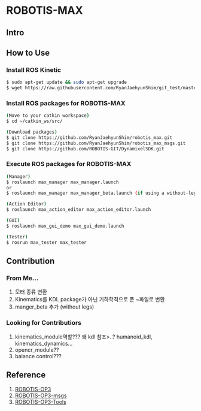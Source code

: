 # ROBOTIS-MAX

## Intro

## How to Use

### Install ROS Kinetic
```sh
$ sudo apt-get update && sudo apt-get upgrade
$ wget https://raw.githubusercontent.com/RyanJaehyunShim/git_test/master/install_ros_kinetic.sh && chmod 755 ./install_ros_kinetic.sh && bash ./install_ros_kinetic.sh
```
### Install ROS packages for ROBOTIS-MAX
```sh
(Move to your catkin workspace)
$ cd ~/catkin_ws/src/

(Download packages)
$ git clone https://github.com/RyanJaehyunShim/robotis_max.git
$ git clone https://github.com/RyanJaehyunShim/robotis_max_msgs.git
$ git clone https://github.com/ROBOTIS-GIT/DynamixelSDK.git
```

### Execute ROS packages for ROBOTIS-MAX
```sh
(Manager)
$ roslaunch max_manager max_manager.launch
or
$ roslaunch max_manager max_manager_beta.launch (if using a without-leg-version)

(Action Editor)
$ roslaunch max_action_editor max_action_editor.launch 

(GUI)
$ roslaunch max_gui_demo max_gui_demo.launch 

(Tester)
$ rosrun max_tester max_tester
```
## Contribution

### From Me...
1. 모터 종류 변환
2. Kinematics를 KDL package가 아닌 기하학적으로 푼 ~파일로 변환
3. manger_beta 추가 (without legs)

### Looking for Contributiors
1. kinematics_module역할??? 왜 kdl 참조>..?   humanoid_kdl, kinematics_dynamics...
2. opencr_module??
3. balance control???

## Reference
1) [ROBOTIS-OP3](https://github.com/ROBOTIS-GIT/ROBOTIS-OP3)
2) [ROBOTIS-OP3-msgs](https://github.com/ROBOTIS-GIT/ROBOTIS-OP3-msgs)
3) [ROBOTIS-OP3-Tools](https://github.com/ROBOTIS-GIT/ROBOTIS-OP3-Tools)
